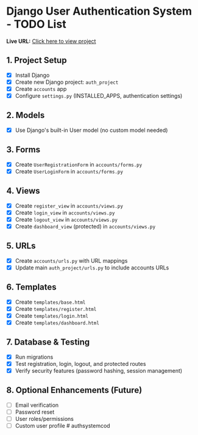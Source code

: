 # Django User Authentication System - TODO List  

**Live URL:** [Click here to view project](https://3hxsbfsl-8080.inc1.devtunnels.ms/)  

## 1. Project Setup
- [x] Install Django
- [x] Create new Django project: `auth_project`
- [x] Create `accounts` app
- [x] Configure `settings.py` (INSTALLED_APPS, authentication settings)

## 2. Models
- [x] Use Django's built-in User model (no custom model needed)

## 3. Forms
- [x] Create `UserRegistrationForm` in `accounts/forms.py`
- [x] Create `UserLoginForm` in `accounts/forms.py`

## 4. Views
- [x] Create `register_view` in `accounts/views.py`
- [x] Create `login_view` in `accounts/views.py`
- [x] Create `logout_view` in `accounts/views.py`
- [x] Create `dashboard_view` (protected) in `accounts/views.py`

## 5. URLs
- [x] Create `accounts/urls.py` with URL mappings
- [x] Update main `auth_project/urls.py` to include accounts URLs

## 6. Templates
- [x] Create `templates/base.html`
- [x] Create `templates/register.html`
- [x] Create `templates/login.html`
- [x] Create `templates/dashboard.html`

## 7. Database & Testing
- [x] Run migrations
- [x] Test registration, login, logout, and protected routes
- [x] Verify security features (password hashing, session management)

## 8. Optional Enhancements (Future)
- [ ] Email verification
- [ ] Password reset
- [ ] User roles/permissions
- [ ] Custom user profile
#   a u t h s y s t e m c o d  
 